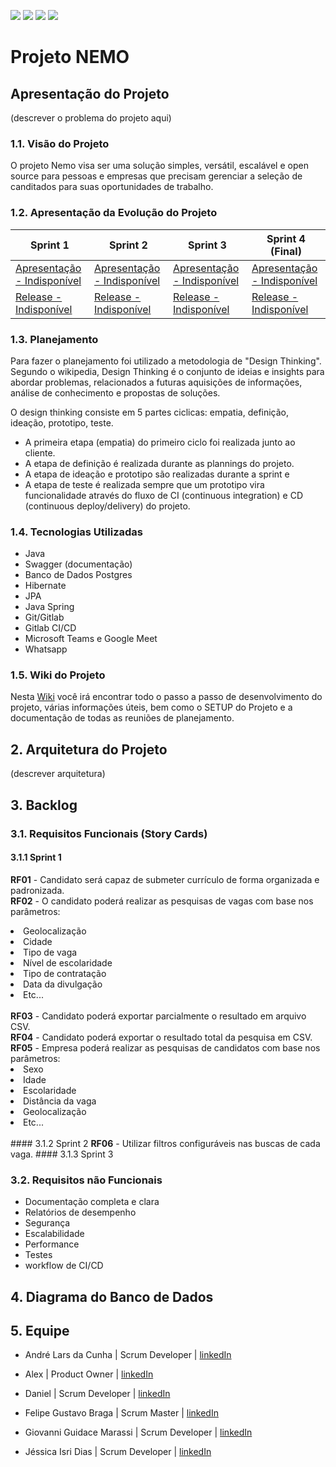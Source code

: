 <img src="https://img.shields.io/badge/licence-MIT-blue"> <img src="https://img.shields.io/badge/language-java-orange"> <img src="https://img.shields.io/badge/REST-API-green"> <img src="https://img.shields.io/badge/FATEC-BancoDados-success">


# Projeto NEMO

## Apresentação do Projeto

(descrever o problema do projeto aqui)

### 1.1. Visão do Projeto

O projeto Nemo visa ser uma solução simples, versátil, escalável e open source para pessoas e empresas que precisam gerenciar a seleção de canditados para suas oportunidades de trabalho.

### 1.2. Apresentação da Evolução do Projeto
Sprint 1  | Sprint 2 | Sprint 3 | Sprint 4 (Final)  
--------- |--------- |--------- |--------- |
[Apresentação - Indisponível]() |[Apresentação - Indisponível]() |[Apresentação - Indisponível]() |[Apresentação - Indisponível]() |
[Release - Indisponível]() |[Release - Indisponível]() |[Release - Indisponível]() |[Release - Indisponível]() |

### 1.3. Planejamento

Para fazer o planejamento foi utilizado a metodologia de "Design Thinking". Segundo o wikipedia, Design Thinking é o conjunto de ideias e insights para abordar problemas, relacionados a futuras aquisições de informações, análise de conhecimento e propostas de soluções.

O design thinking consiste em 5 partes ciclicas: empatia, definição, ideação, prototipo, teste.

- A primeira etapa (empatia) do primeiro ciclo foi realizada junto ao cliente.
- A etapa de definição é realizada durante as plannings do projeto.
- A etapa de ideação e prototipo são realizadas durante a sprint e 
- A etapa de teste é realizada sempre que um prototipo vira funcionalidade através do fluxo de CI (continuous integration) e CD (continuous deploy/delivery) do projeto.


### 1.4. Tecnologias Utilizadas

- Java
- Swagger (documentação)
- Banco de Dados Postgres
- Hibernate
- JPA
- Java Spring
- Git/Gitlab
- Gitlab CI/CD
- Microsoft Teams e Google Meet
- Whatsapp

### 1.5. Wiki do Projeto
Nesta [Wiki](https://gitlab.com/felipemessibraga/pi-1sem-2021/-/wikis/home) você irá encontrar todo o passo a passo de desenvolvimento do projeto, várias informações úteis, bem como o SETUP do Projeto e a documentação de todas as reuniões de planejamento.

## 2. Arquitetura do Projeto

(descrever arquitetura)

## 3. Backlog

### 3.1. Requisitos Funcionais (Story Cards)


#### 3.1.1 Sprint 1
<strong>RF01</strong> - Candidato será capaz de submeter currículo de forma organizada e padronizada.<br>
<strong>RF02</strong> - O candidato poderá realizar as pesquisas de vagas com base nos parâmetros:
<lu>
<li>Geolocalização</li>
<li>Cidade</li>
<li>Tipo de vaga</li>
<li>Nível de escolaridade</li>
<li>Tipo de contratação</li>
<li>Data da divulgação</li>
<li>Etc...</li>
<lu>

</lu>
<br>
<strong>RF03</strong> - Candidato poderá exportar parcialmente o resultado em arquivo CSV.<br>
<strong>RF04</strong> - Candidato poderá exportar o resultado total da pesquisa em CSV.<br>
<strong>RF05</strong> - Empresa poderá realizar as pesquisas de candidatos com base nos parâmetros:
<lu>
<li>Sexo</li>
<li>Idade</li>
<li>Escolaridade</li>
<li>Distância da vaga</li>
<li>Geolocalização</li>
<li>Etc...</li>
</lu>
 
<br>
#### 3.1.2 Sprint 2
<strong>RF06</strong> - Utilizar filtros configuráveis nas buscas de cada vaga.
#### 3.1.3 Sprint 3

### 3.2. Requisitos não Funcionais

- Documentação completa e clara
- Relatórios de desempenho
- Segurança
- Escalabilidade
- Performance
- Testes
- workflow de CI/CD

## 4. Diagrama do Banco de Dados

## 5. Equipe

* André Lars da Cunha | Scrum Developer | [linkedIn](https://www.linkedin.com/in/andre-lars-da-cunha/)

* Alex | Product Owner | [linkedIn]()

* Daniel | Scrum Developer | [linkedIn]()

* Felipe Gustavo Braga | Scrum Master | [linkedIn](https://www.linkedin.com/in/felipegbraga/)

* Giovanni Guidace Marassi | Scrum Developer  | [linkedIn](https://www.linkedin.com/in/giovanni-guidace-61982812a/)

* Jéssica Isri Dias | Scrum Developer | [linkedIn](https://www.linkedin.com/in/jessica-dias1/)

